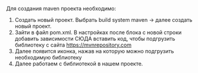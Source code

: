 Для создания maven проекта необходимо:
1) Создать новый проект. Выбрать build system maven -> далее создать новый проект.
2) Зайти в файл pom.xml. В настройках после блока <properties/> с новой строки добавить зависимости
    <depencies>СЮДА вставить код, чтобы подгрузить библиотеку с сайта https://mvnrepository.com </depencies>
3) Далее появится иконка, нажав на которую можно подгрузить необходимую библиотеку
4) Далее работаем с библиотекой в нашем проекте.